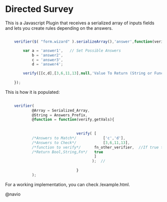 Directed Survey 
================

This is a Javascript Plugin that receives a serialized array of inputs fields and lets you create rules depending on the answers.

```javascript

	verifier($( "form.wizard" ).serializeArray(),'answer',function(verify,getVals){

		var a = 'answer1',   // Set Possible Answers
			b = 'answer2',
			c = 'answer3',
			d = 'answer4';

		verify([[c,d],[3,6,11,13],null,'Value To Return (String or Function) ']);  // 
		
	});

```
This is how it is populated:


```javascript
	
	verifier(
			@Array = Serialized_Array,
			@String = Answers_Prefix,
			@function = function(verify,getVals){
	
	
								verify( [
			/*Answers to Match*/			['c','d'], 							
			/*Answers to Check*/			[3,6,11,13],	    						
			/*function to verify*/		fn_other_verifier,	//If true then do the batch.		 
			/*Return Bool,String,Fn*/   true                   
										]
									   );  // 
		
								}
			);


```
For a working implementation, you can check /example.html.


@navio
